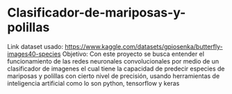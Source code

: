 # Clasificador-de-mariposas-y-polillas

Link dataset usado: https://www.kaggle.com/datasets/gpiosenka/butterfly-images40-species
Objetivo: Con este proyecto se busca entender el funcionamiento de las redes neuronales convolucionales por medio de un clasificador de imagenes el cual tiene la capacidad de predecir especies de mariposas y polillas con cierto nivel de precisión, usando herramientas de  inteligencia artificial como lo son python, tensorflow y keras 
